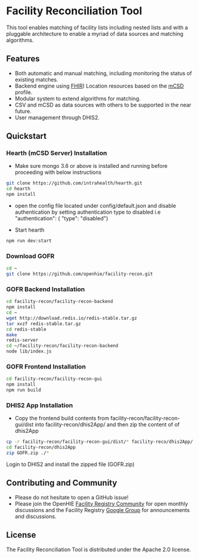 # Facility Reconciliation Tool
This tool enables matching of facility lists including nested lists and with a pluggable architecture to enable a myriad of data sources and matching algorithms.

## Features
* Both automatic and manual matching, including monitoring the status of existing matches.
* Backend engine using [FHIR](https://www.hl7.org/fhir/location.html)) Location resources based on the [mCSD](http://wiki.ihe.net/index.php/Mobile_Care_Services_Discovery_(mCSD)) profile.
* Modular system to extend algorithms for matching.
* CSV and mCSD as data sources with others to be supported in the near future.
* User management through DHIS2.

## Quickstart
### Hearth (mCSD Server) Installation
* Make sure mongo 3.6 or above is installed and running before proceeding with below instructions

```sh
git clone https://github.com/intrahealth/hearth.git
cd hearth
npm install
```
* open the config file located under config/default.json and disable authentication by setting authentication type to disabled
i.e "authentication": { "type": "disabled"}

* Start hearth
```sh
npm run dev:start
```

### Download GOFR
```sh
cd ~
git clone https://github.com/openhie/facility-recon.git
```
### GOFR Backend Installation
```sh
cd facility-recon/facility-recon-backend
npm install
cd ~
wget http://download.redis.io/redis-stable.tar.gz
tar xvzf redis-stable.tar.gz
cd redis-stable
make
redis-server
cd ~/facility-recon/facility-recon-backend
node lib/index.js
```
### GOFR Frontend Installation
```sh
cd facility-recon/facility-recon-gui
npm install
npm run build
```
### DHIS2 App Installation
* Copy the frontend build contents from facility-recon/facility-recon-gui/dist into facility-recon/dhis2App/ and then zip the content of of dhis2App
```sh
cp -r facility-recon/facility-recon-gui/dist/* facility-reco/dhis2App/
cd facility-recon/dhis2App
zip GOFR.zip ./*
```
Login to DHIS2 and install the zipped file (GOFR.zip)

## Contributing and Community
* Please do not hesitate to open a GitHub issue! 
* Please join the OpenHIE [Facility Registry Community](https://wiki.ohie.org/display/SUB/Facility+Registry+Community) for open monthly discussions and the Facility Registry [Google Group](https://groups.google.com/forum/#!forum/facility-registry) for announcements and discussions.

## License
The Facility Reconciliation Tool is distributed under the Apache 2.0 license.
